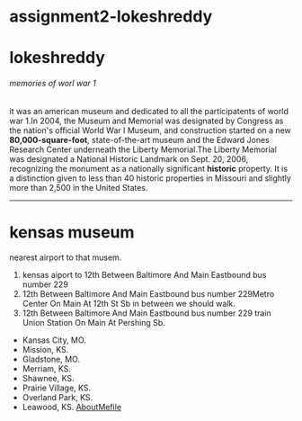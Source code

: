 # assignment2-lokeshreddy
# lokeshreddy 
###### memories of worl war 1
it was an american museum and dedicated to all the participatents of world war 1.In 2004, the Museum and Memorial was designated by Congress as the nation's official World War I Museum, and construction started on a new **80,000-square-foot**, state-of-the-art museum and the Edward Jones Research Center underneath the Liberty Memorial.The Liberty Memorial was designated a National Historic Landmark on Sept. 20, 2006, recognizing the monument as a nationally significant **historic** property. It is a distinction given to less than 40 historic properties in Missouri and slightly more than 2,500 in the United States.
_ _ _
# kensas museum
nearest airport to that musem.
1. kensas aiport to 12th Between Baltimore And Main Eastbound bus number 229
2. 12th Between Baltimore And Main Eastbound bus number 229Metro Center On Main At 12th St Sb in between we should walk.
3. 12th Between Baltimore And Main Eastbound bus number 229 train Union Station On Main At Pershing Sb.
- Kansas City, MO.
- Mission, KS.
- Gladstone, MO.
- Merriam, KS.
- Shawnee, KS.
- Prairie Village, KS.
- Overland Park, KS.
- Leawood, KS.
[AboutMefile](AboutMe.md)
